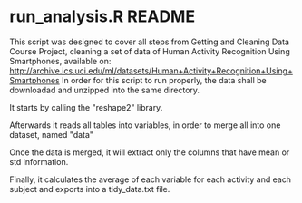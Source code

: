 # run_analysis.R README
This script was designed to cover all steps from Getting and Cleaning Data Course Project, cleaning a set of data of Human Activity Recognition Using Smartphones, available on: http://archive.ics.uci.edu/ml/datasets/Human+Activity+Recognition+Using+Smartphones
In order for this script to run properly, the data shall be downloadad and unzipped into the same directory.

It starts by calling the "reshape2" library.

Afterwards it reads all tables into variables, in order to merge all into one dataset, named "data"

Once the data is merged, it will extract only the columns that have mean or std information. 

Finally, it calculates the average of each variable for each activity and each subject and exports into a tidy_data.txt file.
